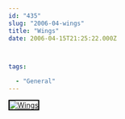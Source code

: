 ```yaml
---
id: "435"
slug: "2006-04-wings"
title: "Wings"
date: 2006-04-15T21:25:22.000Z



tags:

  - "General"
---
```

<div class="sqs-html-content">
  <div style="float: left; margin-right: 10px; margin-bottom: 10px;"> <a href="http://www.flickr.com/photos/mclazarus/129164096/" title="Wings"><img src="http://static.flickr.com/49/129164096_c9bdbdc65b_m.jpg" alt="Wings" style="border: solid 2px #000000;" /></a>
</div>
<p><br clear="all" /></p>
</div>
